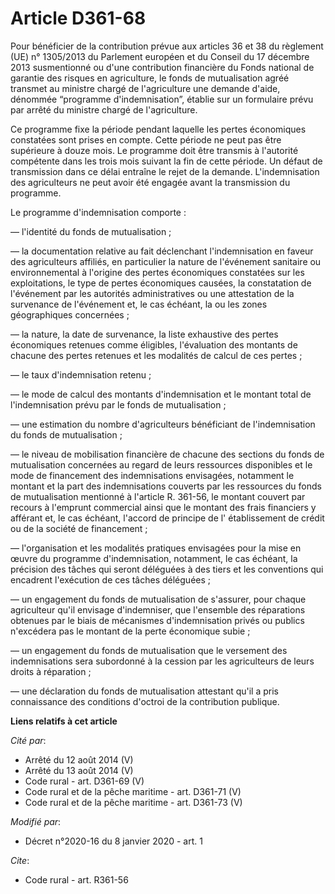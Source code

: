 # Article D361-68

Pour bénéficier de la contribution prévue aux articles 36 et 38 du règlement (UE) n° 1305/2013 du Parlement européen et du
Conseil du 17 décembre 2013 susmentionné ou d'une contribution financière du Fonds national de garantie des risques en
agriculture, le fonds de mutualisation agréé transmet au ministre chargé de l'agriculture une demande d'aide, dénommée
“programme d'indemnisation”, établie sur un formulaire prévu par arrêté du ministre chargé de l'agriculture.

Ce programme fixe la période pendant laquelle les pertes économiques constatées sont prises en compte. Cette période ne peut
pas être supérieure à douze mois. Le programme doit être transmis à l'autorité compétente dans les trois mois suivant la fin
de cette période. Un défaut de transmission dans ce délai entraîne le rejet de la demande. L'indemnisation des agriculteurs
ne peut avoir été engagée avant la transmission du programme.

Le programme d'indemnisation comporte :

― l'identité du fonds de mutualisation ;

― la documentation relative au fait déclenchant l'indemnisation en faveur des agriculteurs affiliés, en particulier la nature
de l'événement sanitaire ou environnemental à l'origine des pertes économiques constatées sur les exploitations, le type de
pertes économiques causées, la constatation de l'événement par les autorités administratives ou une attestation de la
survenance de l'événement et, le cas échéant, la ou les zones géographiques concernées ;

― la nature, la date de survenance, la liste exhaustive des pertes économiques retenues comme éligibles, l'évaluation des
montants de chacune des pertes retenues et les modalités de calcul de ces pertes ;

― le taux d'indemnisation retenu ;

― le mode de calcul des montants d'indemnisation et le montant total de l'indemnisation prévu par le fonds de mutualisation ;

― une estimation du nombre d'agriculteurs bénéficiant de l'indemnisation du fonds de mutualisation ;

― le niveau de mobilisation financière de chacune des sections du fonds de mutualisation concernées au regard de leurs
ressources disponibles et le mode de financement des indemnisations envisagées, notamment le montant et la part des
indemnisations couverts par les ressources du fonds de mutualisation mentionné à l'article R. 361-56, le montant couvert par
recours à l'emprunt commercial ainsi que le montant des frais financiers y afférant et, le cas échéant, l'accord de principe
de l' établissement de crédit ou de la société de financement ;

― l'organisation et les modalités pratiques envisagées pour la mise en œuvre du programme d'indemnisation, notamment, le cas
échéant, la précision des tâches qui seront déléguées à des tiers et les conventions qui encadrent l'exécution de ces tâches
déléguées ;

― un engagement du fonds de mutualisation de s'assurer, pour chaque agriculteur qu'il envisage d'indemniser, que l'ensemble
des réparations obtenues par le biais de mécanismes d'indemnisation privés ou publics n'excédera pas le montant de la perte
économique subie ;

― un engagement du fonds de mutualisation que le versement des indemnisations sera subordonné à la cession par les
agriculteurs de leurs droits à réparation ;

― une déclaration du fonds de mutualisation attestant qu'il a pris connaissance des conditions d'octroi de la contribution
publique.

**Liens relatifs à cet article**

_Cité par_:

  - Arrêté du 12 août 2014 (V)
  - Arrêté du 13 août 2014 (V)
  - Code rural - art. D361-69 (V)
  - Code rural et de la pêche maritime - art. D361-71 (V)
  - Code rural et de la pêche maritime - art. D361-73 (V)

_Modifié par_:

  - Décret n°2020-16 du 8 janvier 2020 - art. 1

_Cite_:

  - Code rural - art. R361-56
